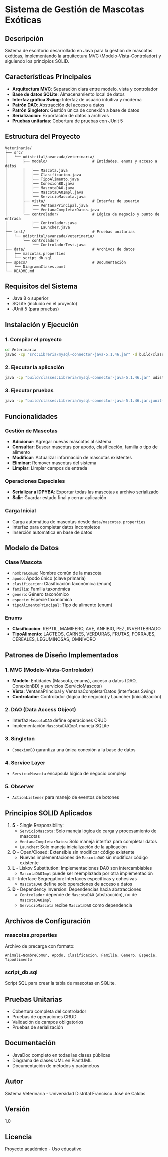 # Sistema de Gestión de Mascotas Exóticas

## Descripción
Sistema de escritorio desarrollado en Java para la gestión de mascotas exóticas, implementando la arquitectura MVC (Modelo-Vista-Controlador) y siguiendo los principios SOLID.

## Características Principales
- **Arquitectura MVC**: Separación clara entre modelo, vista y controlador
- **Base de datos SQLite**: Almacenamiento local de datos
- **Interfaz gráfica Swing**: Interfaz de usuario intuitiva y moderna
- **Patrón DAO**: Abstracción del acceso a datos
- **Patrón Singleton**: Gestión única de conexión a base de datos
- **Serialización**: Exportación de datos a archivos
- **Pruebas unitarias**: Cobertura de pruebas con JUnit 5

## Estructura del Proyecto

```
Veterinaria/
├── src/
│   └── udistrital/avanzada/veterinaria/
│       ├── modelo/                    # Entidades, enums y acceso a datos
│       │   ├── Mascota.java
│       │   ├── Clasificacion.java
│       │   ├── TipoAlimento.java
│       │   ├── ConexionBD.java
│       │   ├── MascotaDAO.java
│       │   ├── MascotaDAOImpl.java
│       │   └── ServicioMascota.java
│       ├── vista/                     # Interfaz de usuario
│       │   ├── VentanaPrincipal.java
│       │   └── VentanaCompletarDatos.java
│       └── controlador/               # Lógica de negocio y punto de entrada
│           ├── Controlador.java
│           └── Launcher.java
├── test/                              # Pruebas unitarias
│   └── udistrital/avanzada/veterinaria/
│       └── controlador/
│           └── ControladorTest.java
├── data/                              # Archivos de datos
│   ├── mascotas.properties
│   └── script_db.sql
├── specs/                             # Documentación
│   └── DiagramaClases.puml
└── README.md
```

## Requisitos del Sistema
- Java 8 o superior
- SQLite (incluido en el proyecto)
- JUnit 5 (para pruebas)

## Instalación y Ejecución

### 1. Compilar el proyecto
```bash
cd Veterinaria
javac -cp "src:Libreria/mysql-connector-java-5.1.46.jar" -d build/classes src/udistrital/avanzada/veterinaria/**/*.java
```

### 2. Ejecutar la aplicación
```bash
java -cp "build/classes:Libreria/mysql-connector-java-5.1.46.jar" udistrital.avanzada.veterinaria.controlador.Launcher
```

### 3. Ejecutar pruebas
```bash
java -cp "build/classes:Libreria/mysql-connector-java-5.1.46.jar:junit-platform-console-standalone.jar" org.junit.platform.console.ConsoleLauncher --scan-classpath
```

## Funcionalidades

### Gestión de Mascotas
- **Adicionar**: Agregar nuevas mascotas al sistema
- **Consultar**: Buscar mascotas por apodo, clasificación, familia o tipo de alimento
- **Modificar**: Actualizar información de mascotas existentes
- **Eliminar**: Remover mascotas del sistema
- **Limpiar**: Limpiar campos de entrada

### Operaciones Especiales
- **Serializar a IDPYBA**: Exportar todas las mascotas a archivo serializado
- **Salir**: Guardar estado final y cerrar aplicación

### Carga Inicial
- Carga automática de mascotas desde `data/mascotas.properties`
- Interfaz para completar datos incompletos
- Inserción automática en base de datos

## Modelo de Datos

### Clase Mascota
- `nombreComun`: Nombre común de la mascota
- `apodo`: Apodo único (clave primaria)
- `clasificacion`: Clasificación taxonómica (enum)
- `familia`: Familia taxonómica
- `genero`: Género taxonómico
- `especie`: Especie taxonómica
- `tipoAlimentoPrincipal`: Tipo de alimento (enum)

### Enums
- **Clasificacion**: REPTIL, MAMIFERO, AVE, ANFIBIO, PEZ, INVERTEBRADO
- **TipoAlimento**: LACTEOS, CARNES, VERDURAS, FRUTAS, FORRAJES, CEREALES, LEGUMINOSAS, OMNIVORO

## Patrones de Diseño Implementados

### 1. MVC (Modelo-Vista-Controlador)
- **Modelo**: Entidades (Mascota, enums), acceso a datos (DAO, ConexionBD) y servicios (ServicioMascota)
- **Vista**: VentanaPrincipal y VentanaCompletarDatos (interfaces Swing)
- **Controlador**: Controlador (lógica de negocio) y Launcher (inicialización)

### 2. DAO (Data Access Object)
- Interfaz `MascotaDAO` define operaciones CRUD
- Implementación `MascotaDAOImpl` maneja SQLite

### 3. Singleton
- `ConexionBD` garantiza una única conexión a la base de datos

### 4. Service Layer
- `ServicioMascota` encapsula lógica de negocio compleja

### 5. Observer
- `ActionListener` para manejo de eventos de botones

## Principios SOLID Aplicados

1. **S** - Single Responsibility: 
   - `ServicioMascota`: Solo maneja lógica de carga y procesamiento de mascotas
   - `VentanaCompletarDatos`: Solo maneja interfaz para completar datos
   - `Launcher`: Solo maneja inicialización de la aplicación
2. **O** - Open/Closed: Extensible sin modificar código existente
   - Nuevas implementaciones de `MascotaDAO` sin modificar código existente
3. **L** - Liskov Substitution: Implementaciones DAO son intercambiables
   - `MascotaDAOImpl` puede ser reemplazada por otra implementación
4. **I** - Interface Segregation: Interfaces específicas y cohesivas
   - `MascotaDAO` define solo operaciones de acceso a datos
5. **D** - Dependency Inversion: Dependencias hacia abstracciones
   - `Controlador` depende de `MascotaDAO` (abstracción), no de `MascotaDAOImpl`
   - `ServicioMascota` recibe `MascotaDAO` como dependencia

## Archivos de Configuración

### mascotas.properties
Archivo de precarga con formato:
```
Animal1=NombreComun, Apodo, Clasificacion, Familia, Genero, Especie, TipoAlimento
```

### script_db.sql
Script SQL para crear la tabla de mascotas en SQLite.

## Pruebas Unitarias
- Cobertura completa del controlador
- Pruebas de operaciones CRUD
- Validación de campos obligatorios
- Pruebas de serialización

## Documentación
- JavaDoc completo en todas las clases públicas
- Diagrama de clases UML en PlantUML
- Documentación de métodos y parámetros

## Autor
Sistema Veterinaria - Universidad Distrital Francisco José de Caldas

## Versión
1.0

## Licencia
Proyecto académico - Uso educativo
